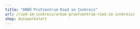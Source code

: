 ```yaml
---
title: "ARBÖ Prüfzentrum Ried im Innkreis"
url: /ried-im-innkreis/arboe-pruefzentrum-ried-im-innkreis/
shop: Autowerkstatt
---
```

